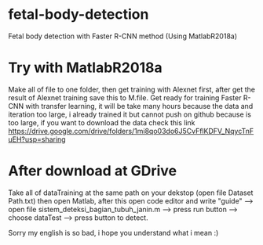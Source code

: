 # fetal-body-detection
Fetal body detection with Faster R-CNN method (Using MatlabR2018a)

# Try with MatlabR2018a
Make all of file to one folder, then get training with Alexnet first, after get the result of Alexnet training save this to M.file. Get ready for training Faster R-CNN with transfer learning, it will be take many hours because the data and iteration too large, i already trained it but cannot push on github because is too large, if you want to download the data check this link https://drive.google.com/drive/folders/1mi8qo03do6J5CvFflKDFV_NqycTnFuEH?usp=sharing

# After download at GDrive
Take all of dataTraining at the same path on your dekstop (open file Dataset Path.txt) then open Matlab, after this open code editor and write "guide" --> open file sistem_deteksi_bagian_tubuh_janin.m --> press run button --> choose dataTest --> press button to detect.

Sorry my english is so bad, i hope you understand what i mean :)
